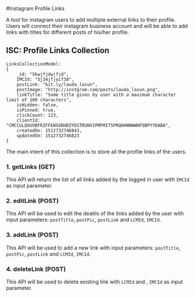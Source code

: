 #Instagram Profile Links

A tool for instagram users to add multiple external links to their profile.
Users will connect their instagram business account and will be able to add links with titles for different posts of his/her profile.

## ISC: Profile Links Collection

```
LinksCollectionModel:
{
	_id: "5kwjfjdwjfjd",
	IMCId: "5j34jfjoif38",
	postLink: "bit.ly/lauda_lasun",
	postImage: "http://instgram.com/posts/lauda_lasun.png",
	linkTitle: "Some title given by user with a maximum character limit of 100 characters",
	isHidden: false,
	isPinned: true,
	clickCount: 123,
	clientId: "CMCCULQOUVBFRZFFEWSGRHDZYDSTRUNVIPMFMITSPRQHHNNWWHFOBPYYDABA",
	createdOn: 1512732746843,
	updatedOn: 1512732746823
}

```

The main intent of this collection is to store all the profile links of the users.

### 1. getLinks (GET)
This API will return the list of all links added by the logged in user with ``` IMCId ``` as input parameter.


### 2. editLink (POST)
This API will be used to edit the deatils of the links added by the user with input parameters: ``` postTitle ```, ``` postPic ```, ``` postLink ``` and ``` LCMId ```, ``` IMCId ```.


### 3. addLink (POST)
This API will be used to add a new link with input parameters: ``` postTitle ```, ``` postPic ```, ``` postLink ``` and ``` LCMId ```, ``` IMCId ```.


### 4. deleteLink (POST)
This API will be used to delete existing link with ``` LCMId ``` and , ``` IMCId ``` as input parameter.
